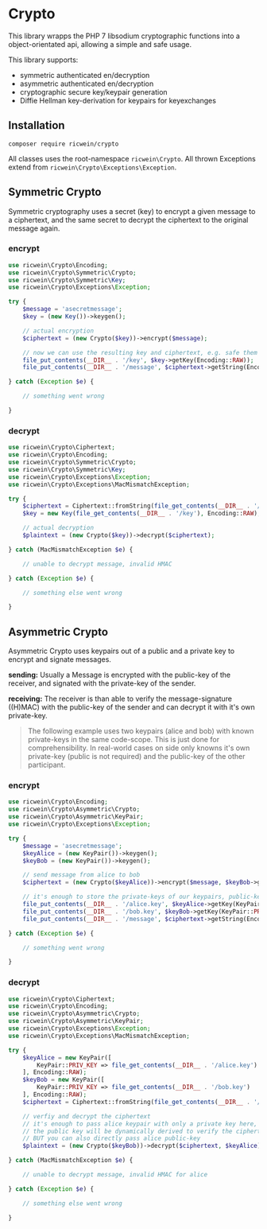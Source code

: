 # Crypto

This library wrapps the PHP 7 libsodium cryptographic functions into a object-orientated api, allowing a simple and safe usage.

This library supports:

-   symmetric authenticated en/decryption
-   asymmetric authenticated en/decryption
-   cryptographic secure key/keypair generation
-   Diffie Hellman key-derivation for keypairs for keyexchanges

## Installation

```shell
composer require ricwein/crypto
```

All classes uses the root-namespace `ricwein\Crypto`. All thrown Exceptions extend from `ricwein\Crypto\Exceptions\Exception`.

## Symmetric Crypto

Symmetric cryptography uses a secret (key) to encrypt a given message to a ciphertext, and the same secret to decrypt the ciphertext to the original message again.

### encrypt

```php
use ricwein\Crypto\Encoding;
use ricwein\Crypto\Symmetric\Crypto;
use ricwein\Crypto\Symmetric\Key;
use ricwein\Crypto\Exceptions\Exception;

try {
    $message = 'asecretmessage';
    $key = (new Key())->keygen();

    // actual encryption
    $ciphertext = (new Crypto($key))->encrypt($message);

    // now we can use the resulting key and ciphertext, e.g. safe them to the filesystem
    file_put_contents(__DIR__ . '/key', $key->getKey(Encoding::RAW));
    file_put_contents(__DIR__ . '/message', $ciphertext->getString(Encoding::HEX));

} catch (Exception $e) {

    // something went wrong

}
```

### decrypt

```php
use ricwein\Crypto\Ciphertext;
use ricwein\Crypto\Encoding;
use ricwein\Crypto\Symmetric\Crypto;
use ricwein\Crypto\Symmetric\Key;
use ricwein\Crypto\Exceptions\Exception;
use ricwein\Crypto\Exceptions\MacMismatchException;

try {
    $ciphertext = Ciphertext::fromString(file_get_contents(__DIR__ . '/message'), Encoding::HEX);
    $key = new Key(file_get_contents(__DIR__ . '/key'), Encoding::RAW);

    // actual decryption
    $plaintext = (new Crypto($key))->decrypt($ciphertext);

} catch (MacMismatchException $e) {

    // unable to decrypt message, invalid HMAC

} catch (Exception $e) {

    // something else went wrong

}
```

## Asymmetric Crypto

Asymmetric Crypto uses keypairs out of a public and a private key to encrypt and signate messages.

**sending:** Usually a Message is encrypted with the public-key of the receiver, and signated with the private-key of the sender.

**receiving:** The receiver is than able to verify the message-signature ((H)MAC) with the public-key of the sender and can decrypt it with it's own private-key.

> The following example uses two keypairs (alice and bob) with known private-keys in the same code-scope. This is just done for comprehensibility. In real-world cases on side only knowns it's own private-key (public is not required) and the public-key of the other participant.

### encrypt

```php
use ricwein\Crypto\Encoding;
use ricwein\Crypto\Asymmetric\Crypto;
use ricwein\Crypto\Asymmetric\KeyPair;
use ricwein\Crypto\Exceptions\Exception;

try {
    $message = 'asecretmessage';
    $keyAlice = (new KeyPair())->keygen();
    $keyBob = (new KeyPair())->keygen();

    // send message from alice to bob
    $ciphertext = (new Crypto($keyAlice))->encrypt($message, $keyBob->getKey(KeyPair::PUB_KEY));

    // it's enough to store the private-keys of our keypairs, public-keys can be derived later if required
    file_put_contents(__DIR__ . '/alice.key', $keyAlice->getKey(KeyPair::PRIV_KEY, Encoding::RAW));
    file_put_contents(__DIR__ . '/bob.key', $keyBob->getKey(KeyPair::PRIV_KEY, Encoding::RAW));
    file_put_contents(__DIR__ . '/message', $ciphertext->getString(Encoding::BASE64URL));

} catch (Exception $e) {

    // something went wrong

}
```

### decrypt

```php
use ricwein\Crypto\Ciphertext;
use ricwein\Crypto\Encoding;
use ricwein\Crypto\Asymmetric\Crypto;
use ricwein\Crypto\Asymmetric\KeyPair;
use ricwein\Crypto\Exceptions\Exception;
use ricwein\Crypto\Exceptions\MacMismatchException;

try {
    $keyAlice = new KeyPair([
        KeyPair::PRIV_KEY => file_get_contents(__DIR__ . '/alice.key')
    ], Encoding::RAW);
    $keyBob = new KeyPair([
        KeyPair::PRIV_KEY => file_get_contents(__DIR__ . '/bob.key')
    ], Encoding::RAW);
    $ciphertext = Ciphertext::fromString(file_get_contents(__DIR__ . '/message'), Encoding::BASE64URL);

    // verfiy and decrypt the ciphertext
    // it's enough to pass alice keypair with only a private key here,
    // the public key will be dynamically derived to verify the ciphertexts HMAC
    // BUT you can also directly pass alice public-key
    $plaintext = (new Crypto($keyBob))->decrypt($ciphertext, $keyAlice);

} catch (MacMismatchException $e) {

    // unable to decrypt message, invalid HMAC for alice

} catch (Exception $e) {

    // something else went wrong

}
```
